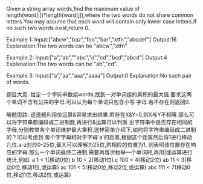 Given a string array words,find the maximum value of length(word[i])*length(word[j]),where 
the two words do not share common letters.You may assume that each word will contain only 
lower case letters.If no such two words exist,return 0.

Example 1:
Input:["abcw","baz","foo","bar","xtfn","abcdef"]
Output:16
Explanation:The two words can be "abcw","xtfn"

Example 2:
Input:["a","ab",""abc","d","cd","bcd","abcd"]
Output:4
Explanation:The two words can be "ab","cd".

Example 3:
Input:["a","aa","aaa","aaaa"]
Output:0
Explanation:No such pair of words.

题目大意:
给定一个字符串数组words,找到一对单词组的乘积的最大值.要求这两个单词不含有公共的字母.可以认为每个单词只包含小写
字母.若不存在则返回0.

解题思路:
这道题利用位运算&容易求出结果.若存在X&Y=0,则X与Y不相等.那么可以将字符串都编码成二进制数,再进行&运算可以判断
出字符串中是否存在相同的字母,分别枚举各个单词维护最大乘积.这样简单介绍下,如何将字符串编码成二进制的？可以考虑到
每个字字母相对于字母'a'的距离,根据这个距离然后将1进行移动几位.a-z对应0-25位,最大可以理解为25位,若相应的位置为1,
则表明该位置存在响应的字母.那么一个单词最终二进制,需要再每次枚举一个单词时,再用|或运算进行统计,例如:
a   1    < 1(移动0位)
b   10   < 2(移动1位)
c   100  < 4(移动2位)
ab  11   < 3(移动0位,移动1位,或运算)
ac  101  < 5(移动0位,移动2位,或运算)
abc 111  < 7(移动0位,移动1位,移动2位,或运算)